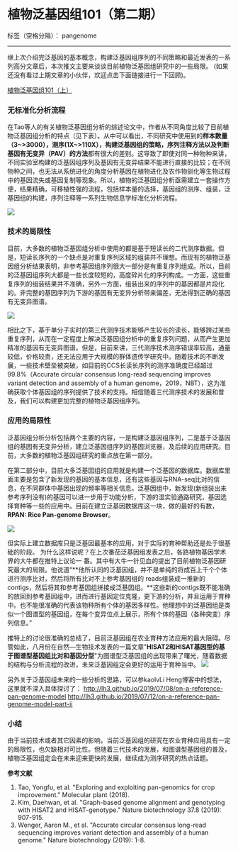 # 植物泛基因组101（第二期）

标签（空格分隔）： pangenome

---

继上次介绍完泛基因的基本概念，构建泛基因组序列的不同策略和最近发表的一系列高分文章后，本次推文主要来谈谈目前植物泛基因组研究中的一些局限。 (如果还没有看过上期文章的小伙伴，欢迎点击下面链接进行一下回顾)。


[植物泛基因组101（上）][1]


### 无标准化分析流程

在Tao等人的有关植物泛基因组分析的综述论文中，作者从不同角度比较了目前植物泛基因组分析的特点（见下表）。从中可以看出，不同研究中使用到的**样本数量（3~>3000），测序(1X~>110X），构建泛基因组的策略，序列注释方法以及判断基因有无变异（PAV）的方法**都有很大的差别。这导致了即使对同一种物种来讲，不同实验室构建的泛基因组序列及基因有无变异结果不能进行直接的比较；在不同物种之间，也无法从系统进化的角度分析基因在植物进化及农作物驯化等生物过程中的基因流失或基因复制等现象。所以，植物的泛基因组分析亟需建立一套操作方便，结果精确，可移植性强的流程，包括样本量的选择，基因组的测序、组装，泛基因组的构建，序列注释等一系列生物信息学标准化分析流程。


![][2]

### 技术的局限性

目前，大多数的植物泛基因组分析中使用的都是基于短读长的二代测序数据。但是，短读长序列的一个缺点是对重复序列区域的组装并不理想。而现有的植物泛基因组分析结果表明，非参考基因组序列很大一部分是有重复序列组成。所以，目前的泛基因组序列大都是一些长度较短的，高度碎片化的序列构成。一方面，这些重复序列的组装结果并不准确，另外一方面，组装出来的序列中的基因都是片段化的。非完整的基因序列为下游的基因有无变异分析带来偏差，无法得到正确的基因有无变异图谱。

![][3]

相比之下，基于单分子实时的第三代测序技术能够产生较长的读长，能够跨过某些重复序列，从而在一定程度上解决泛基因组分析中的重复序列问题，从而产生更加精准的基因有无变异图谱。但是，目前来讲，三代测序技术测序错误率较高，通量较低，价格较贵，还无法应用于大规模的群体遗传学研究中。随着技术的不断发展，一些技术壁垒被突破，如目前的CCS长读长序列的测序准确度已经超过99.8%（Accurate circular consensus long-read sequencing improves variant detection and assembly of a human genome，2019，NBT），这为准确获取个体基因组的序列提供了技术的支持。相信随着三代测序技术的发展和普及，我们可以构建更加完整的植物泛基因组序列。







### 应用的局限性

泛基因组分析分析包括两个主要的内容，一是构建泛基因组序列，二是基于泛基因组的基因有无变异分析，建立泛基因组序列的基因浏览器，及后续的应用研究。目前，大多数的植物泛基因组研究的重点放在第一部分。

在第二部分中，目前大多泛基因组的应用就是构建一个泛基因的数据库。数据库里面主要是包含了新发现的基因的基本信息，还有这些基因与RNA-seq比对的信息，在不同群体中基因出现的频率等相关信息。泛基因组中，新发现(新组装出来参考序列没有)的基因可以进一步用于功能分析，下游的湿实验通路研究，基因选择育种等一些的应用中。目前在建立泛基因数据库这一块，做的最好的有数，**RPAN: Rice Pan-genome Browser**。


![][4]

但实际上建立数据库只是泛基因最基本的应用，对于实际的育种帮助还是处于很基础的阶段。 为什么这样说呢？在上次番茄泛基因组发表之后，各路植物基因学术界的大牛都在推特上议论一 番。其中有大牛一针见血的提出了目前植物泛基因研究最大的局限。他说道“**他所认同的泛基因组，并不是单纯的将成百上千个个体进行测序比对，然后将所有比对不上参考基因组的 reads组装成一推新的contigs，然后将其和参考基因组拼接成泛基因组。**这些新的contigs既不能准确的放回到参考基因组中，进而进行基因定位克隆，更下游的分析，并且运用于育种中。也不能很准确的代表该物种所有个体的基因多样性。他理想中的泛基因组是类似一个图谱型的基因组，在每个变异位点上展示，所有个体的基因（各种突变）序列信息。”


推特上的讨论很准确的总结了，目前泛基因组在农业育种方法应用的最大阻碍。尽管如此，八月份在自然—生物技术发表的一篇文章"**HISAT2和HISAT基因型的基于图谱型基因组比对和基因分型**"为图谱型泛基因组的出现带来了曙光，随着数据的结构与分析流程的改进，未来泛基因组定会更好的运用于育种当中。
![][5]

另外关于泛基因组未来的一些分析的思路，可以参kaolvLi Heng博客中的想法，这里就不深入具体探讨了：
http://lh3.github.io/2019/07/08/on-a-reference-pan-genome-model
http://lh3.github.io/2019/07/12/on-a-reference-pan-genome-model-part-ii 


### 小结

由于当前技术或者其它因素的影响，当前泛基因组的研究在农业育种应用具有一定的局限性，也欠缺相对可比性。但随着三代技术的发展，和图谱型基因组的普及，植物泛基因组定会在未来迎来更快的发展，继续成为测序研究的热点话题。

**参考文献**

 1. Tao, Yongfu, et al. "Exploring and exploiting pan-genomics for crop improvement." Molecular plant (2018).
 2. Kim, Daehwan, et al. "Graph-based genome alignment and genotyping with HISAT2 and HISAT-genotype." Nature biotechnology 37.8 (2019): 907-915.
 3. Wenger, Aaron M., et al. "Accurate circular consensus long-read sequencing improves variant detection and assembly of a human genome." Nature biotechnology (2019): 1-8.


  [1]: https://mp.weixin.qq.com/s?__biz=MzIxMTk0ODkyMg==&mid=2247483942&idx=1&sn=31dc0b9cf74f908ed9ce21c2b6a2a6aa&chksm=974cc633a03b4f25a5e7292b86fc784e55af0aa6eb37a443a208b51acc01a8f01a0a4fad909d&token=2030210291&lang=zh_CN#rd
  [2]: http://static.zybuluo.com/lakesea/o5qivrhi1awd066uv5x5ybvs/%E6%8D%95%E8%8E%B7.PNG
  [3]: http://static.zybuluo.com/lakesea/1rdkl8uxm84saly1d3y0v44w/images.jpg
  [4]: http://static.zybuluo.com/lakesea/da1glexm2yamiq6vlz378a15/You-Asked.jpg
  [5]: http://static.zybuluo.com/lakesea/yvk10kcxsmxiowypxr7yj556/surject-example.png